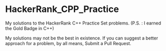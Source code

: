 # HackerRank_CPP_Practice
My solutions to the HackerRank C++ Practice Set problems. (P.S. : I earned the Gold Badge in C++)

My solutions may not be the best in existence. If you can suggest a better approach for a problem, by all means, Submit a Pull Request.

